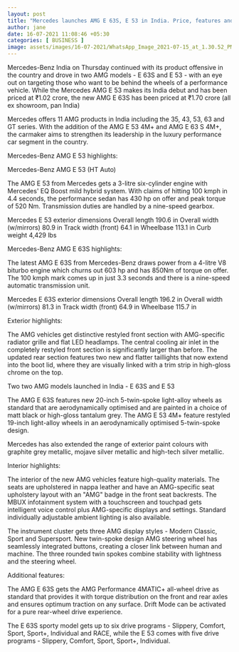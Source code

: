 ```yaml
---
layout: post
title: "Mercedes launches AMG E 63S, E 53 in India. Price, features and specs here"
author: jane 
date: 16-07-2021 11:08:46 +05:30 
categories: [ BUSINESS ] 
image: assets/images/16-07-2021/WhatsApp_Image_2021-07-15_at_1.30.52_PM_1626336097295_1626336105462.jpeg
---
```

Mercedes-Benz India on Thursday continued with its product offensive in the country and drove in two AMG models - E 63S and E 53 - with an eye out on targeting those who want to be behind the wheels of a performance vehicle. While the Mercedes AMG E 53 makes its India debut and has been priced at ₹1.02 crore, the new AMG E 63S has been priced at ₹1.70 crore (all ex showroom, pan India)

Mercedes offers 11 AMG products in India including the 35, 43, 53, 63 and GT series. With the addition of the AMG E 53 4M+ and AMG E 63 S 4M+, the carmaker aims to strengthen its leadership in the luxury performance car segment in the country.

Mercedes-Benz AMG E 53 highlights:

Mercedes-Benz AMG E 53 (HT Auto)

The AMG E 53 from Mercedes gets a 3-litre six-cylinder engine with Mercedes' EQ Boost mild hybrid system. With claims of hitting 100 kmph in 4.4 seconds, the performance sedan has 430 hp on offer and peak torque of 520 Nm. Transmission duties are handled by a nine-speed gearbox.

Mercedes E 53 exterior dimensions Overall length 190.6 in Overall width (w/mirrors) 80.9 in Track width (front) 64.1 in Wheelbase 113.1 in Curb weight 4,429 lbs

Mercedes-Benz AMG E 63S highlights:

The latest AMG E 63S from Mercedes-Benz draws power from a 4-litre V8 biturbo engine which churns out 603 hp and has 850Nm of torque on offer. The 100 kmph mark comes up in just 3.3 seconds and there is a nine-speed automatic transmission unit.

Mercedes E 63S exterior dimensions Overall length 196.2 in Overall width (w/mirrors) 81.3 in Track width (front) 64.9 in Wheelbase 115.7 in

Exterior highlights:

The AMG vehicles get distinctive restyled front section with AMG-specific radiator grille and flat LED headlamps. The central cooling air inlet in the completely restyled front section is significantly larger than before. The updated rear section features two new and flatter taillights that now extend into the boot lid, where they are visually linked with a trim strip in high-gloss chrome on the top.

Two two AMG models launched in India - E 63S and E 53

The AMG E 63S features new 20-inch 5-twin-spoke light-alloy wheels as standard that are aerodynamically optimised and are painted in a choice of matt black or high-gloss tantalum grey. The AMG E 53 4M+ feature restyled 19-inch light-alloy wheels in an aerodynamically optimised 5-twin-spoke design.

Mercedes has also extended the range of exterior paint colours with graphite grey metallic, mojave silver metallic and high-tech silver metallic.

Interior highlights:

The interior of the new AMG vehicles feature high-quality materials. The seats are upholstered in nappa leather and have an AMG-specific seat upholstery layout with an "AMG" badge in the front seat backrests. The MBUX infotainment system with a touchscreen and touchpad gets intelligent voice control plus AMG-specific displays and settings. Standard individually adjustable ambient lighting is also available.

The instrument cluster gets three AMG display styles - Modern Classic, Sport and Supersport. New twin-spoke design AMG steering wheel has seamlessly integrated buttons, creating a closer link between human and machine. The three rounded twin spokes combine stability with lightness and the steering wheel.

Additional features:

The AMG E 63S gets the AMG Performance 4MATIC+ all-wheel drive as standard that provides it with torque distribution on the front and rear axles and ensures optimum traction on any surface. Drift Mode can be activated for a pure rear-wheel drive experience.

The E 63S sporty model gets up to six drive programs - Slippery, Comfort, Sport, Sport+, Individual and RACE, while the E 53 comes with five drive programs - Slippery, Comfort, Sport, Sport+, Individual.